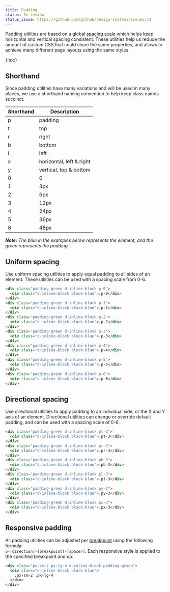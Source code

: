 ```yaml
---
title: Padding
status: In review
status_issue: https://github.com/github/design-systems/issues/73
---
```


Padding utilities are based on a global [spacing scale](/styleguide/css/support/variables#spacers) which helps keep horizontal and vertical spacing consistent. These utilities help us reduce the amount of custom CSS that could share the same properties, and allows to achieve many different page layouts using the same styles.

{:toc}

## Shorthand

Since padding utilities have many variations and will be used in many places, we use a shorthand naming convention to help keep class names succinct.



| Shorthand | Description |
| --- | --- |
| p | padding |
| t | top |
| r | right |
| b | bottom |
| l | left |
| x | horizontal, left & right |
| y | vertical, top & bottom |
| 0 | 0 |
| 1 | 3px |
| 2 | 6px |
| 3 | 12px |
| 4 | 24px |
| 5 | 36px |
| 6 | 48px |

_**Note:** The blue in the examples below represents the element, and the green represents the padding._

## Uniform spacing

Use uniform spacing utilities to apply equal padding to all sides of an element. These utilities can be used with a spacing scale from 0-6.

```html
<div class="padding-green d-inline-block p-0">
  <div class="d-inline-block block-blue">.p-0</div>
</div>
<div class="padding-green d-inline-block p-1">
  <div class="d-inline-block block-blue">.p-1</div>
</div>
<div class="padding-green d-inline-block p-2">
  <div class="d-inline-block block-blue">.p-2</div>
</div>
<div class="padding-green d-inline-block p-3">
  <div class="d-inline-block block-blue">.p-3</div>
</div>
<div class="padding-green d-inline-block p-4">
  <div class="d-inline-block block-blue">.p-4</div>
</div>
<div class="padding-green d-inline-block p-5">
  <div class="d-inline-block block-blue">.p-5</div>
</div>
<div class="padding-green d-inline-block p-6">
  <div class="d-inline-block block-blue">.p-6</div>
</div>
```

## Directional spacing

Use directional utilities to apply padding to an individual side, or the X and Y axis of an element. Directional utilities can change or override default padding, and can be used with a spacing scale of 0-6.

```html
<div class="padding-green d-inline-block pt-3">
  <div class="d-inline-block block-blue">.pt-3</div>
</div>
<div class="padding-green d-inline-block pr-3">
  <div class="d-inline-block block-blue">.pr-3</div>
</div>
<div class="padding-green d-inline-block pb-3">
  <div class="d-inline-block block-blue">.pb-3</div>
</div>
<div class="padding-green d-inline-block pl-3">
  <div class="d-inline-block block-blue">.pl-3</div>
</div>
<div class="padding-green d-inline-block py-3">
  <div class="d-inline-block block-blue">.py-3</div>
</div>
<div class="padding-green d-inline-block px-3">
  <div class="d-inline-block block-blue">.px-3</div>
</div>
```

## Responsive padding

All padding utilities can be adjusted per [breakpoint](/styleguide/css/modules/grid#breakpoints) using the following formula: <br /> `p-[direction]-[breakpoint]-[spacer]`. Each responsive style is applied to the specified breakpoint and up.

```html
<div class="px-sm-2 px-lg-4 d-inline-block padding-green">
  <div class="d-inline-block block-blue">
    .px-sm-2 .px-lg-4
  </div>
</div>
```
